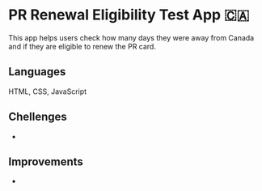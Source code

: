 # PR Renewal Eligibility Test App 🇨🇦
This app helps users check how many days they were away from Canada and if they are eligible to renew the PR card.

## Languages
HTML, CSS, JavaScript

## Chellenges
- 

## Improvements
- 
